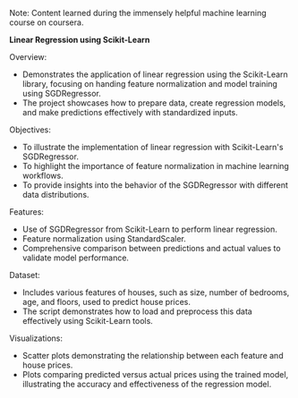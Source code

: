Note: Content learned during the immensely helpful machine learning course on coursera. 

**Linear Regression using Scikit-Learn**

Overview:
- Demonstrates the application of linear regression using the Scikit-Learn library, focusing on handing feature normalization and model training using SGDRegressor.
- The project showcases how to prepare data, create regression models, and make predictions effectively with standardized inputs.

Objectives:
- To illustrate the implementation of linear regression with Scikit-Learn's SGDRegressor.
- To highlight the importance of feature normalization in machine learning workflows.
- To provide insights into the behavior of the SGDRegressor with different data distributions.

Features:
- Use of SGDRegressor from Scikit-Learn to perform linear regression.
- Feature normalization using StandardScaler.
- Comprehensive comparison between predictions and actual values to validate model performance.

Dataset:
- Includes various features of houses, such as size, number of bedrooms, age, and floors, used to predict house prices.
- The script demonstrates how to load and preprocess this data effectively using Scikit-Learn tools.

Visualizations:
- Scatter plots demonstrating the relationship between each feature and house prices.
- Plots comparing predicted versus actual prices using the trained model, illustrating the accuracy and effectiveness of the regression model.
